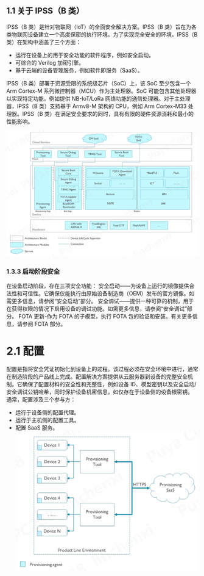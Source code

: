 ## 1.1 关于 IPSS（B 类）

IPSS（B 类）是针对物联网（IoT）的全面安全解决方案。IPSS（B 类）旨在为各类物联网设备建立一个高度保密的执行环境。为了实现完全安全的环境，IPSS（B 类）在架构中涵盖了三个方面：

- 运行在设备上的用于安全功能的软件程序，例如安全启动。
- 可综合的 Verilog 加密引擎。
- 基于云端的设备管理服务，例如软件即服务（SaaS）。

IPSS（B 类）部署于资源受限的系统级芯片（SoC）上，该 SoC 至少包含一个 Arm Cortex-M 系列微控制器（MCU）作为主处理器。SoC 可能包含其他处理器以实现特定功能，例如提供 NB-IoT/LoRa 网络功能的通信处理器。对于主处理器，IPSS（B 类）支持基于 Armv8-M 架构的 CPU，例如 Arm Cortex-M33 处理器。IPSS（B 类）在满足安全要求的同时，具有有限的硬件资源消耗和最小的性能影响。

![image.png](https://raw.githubusercontent.com/lllincx/IMG/master/20250618135310354.png)

### 1.3.3 启动阶段安全

在设备启动阶段，存在三项安全功能：
安全启动——为设备上运行的镜像提供合法性和可信性。它确保仅能执行由原始设备制造商（OEM）发布的官方镜像。如需更多信息，请参阅“安全启动”部分。
安全调试——提供一种可靠的机制，用于在获得权限的情况下启用设备的调试功能。如需更多信息，请参阅“安全调试”部分。
FOTA 更新-作为 FOTA 的子模型，执行 FOTA 包的验证和安装。有关更多信息，请参阅 FOTA 部分。

# 2.1 配置

配置是指将安全凭证初始化到设备上的过程。该过程必须在安全环境中进行，通常在制造阶段的产品线上完成。配置解决方案提供从云服务器到设备的完整安全机制。它确保了配置材料的安全性和完整性，例如设备 ID、模型密钥以及安全启动/安全调试公钥哈希，同时保护设备机密信息，如仅存在于设备侧的设备根密钥。
通常，配置涉及三个参与方：

- 运行于设备侧的配置代理。
- 运行于主机侧的配置工具。
- 配置 SaaS 服务。
![image.png](https://raw.githubusercontent.com/lllincx/IMG/master/20250618151852759.png)
